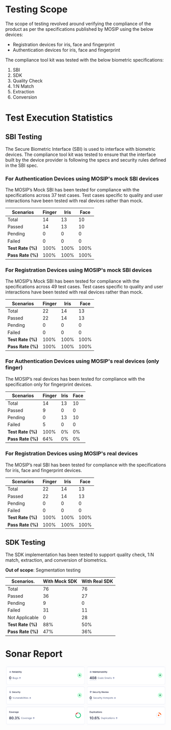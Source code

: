# Testing Scope

The scope of testing revolved around verifying the compliance of the product as per the specifications published by MOSIP using the below devices:

* Registration devices for iris, face and fingerprint
* Authentication devices for iris, face and fingerprint

The compliance tool kit was tested with the below biometric specifications:

1. SBI 
1. SDK
  1. Quality Check
  2. 1:N Match
  3. Extraction
  4. Conversion 

# Test Execution Statistics

## SBI Testing
The Secure Biometric Interface (SBI) is used to interface with biometric devices. The compliance tool kit was tested to ensure that the interface built by the device provider is following the specs and security rules defined in the SBI spec.

### For Authentication Devices using MOSIP's mock SBI devices
The MOSIP’s Mock SBI has been tested for compliance with the specifications across 37 test cases. Test cases specific to quality and user interactions have been tested with real devices rather than mock.

|**Scenarios**| **Finger** | **Iris** | **Face** |
|-------------|------------|----------|----------|
| Total       | 14         | 13       | 10       |
| Passed      | 14         | 13       | 10       |
| Pending     | 0          | 0        | 0        |
| Failed      | 0          | 0        | 0        |
| **Test Rate (%)** | 100% | 100% | 100% |
| **Pass Rate (%)** | 100% | 100% | 100% |

### For Registration Devices using MOSIP's mock SBI devices
The MOSIP’s Mock SBI has been tested for compliance with the specifications across 49 test cases. Test cases specific to quality and user interactions have been tested with real devices rather than mock.

|**Scenarios**| **Finger** | **Iris** | **Face** |
|-------------|------------|----------|----------|
| Total       | 22         | 14       | 13       |
| Passed      | 22         | 14       | 13       |
| Pending     | 0          | 0        | 0        |
| Failed      | 0          | 0        | 0        |
| **Test Rate (%)** | 100% | 100% | 100% |
| **Pass Rate (%)** | 100% | 100% | 100% |

### For Authentication Devices using MOSIP's real devices (only finger)
The MOSIP’s real devices has been tested for compliance with the specification only for fingerprint devices. 

|**Scenarios**| **Finger** | **Iris** | **Face** |
|-------------|------------|----------|----------|
| Total       | 14         | 13       | 10       |
| Passed      | 9          | 0        | 0        |
| Pending     | 0          | 13       | 10       |
| Failed      | 5          | 0        | 0        |
| **Test Rate (%)** | 100% | 0% | 0% |
| **Pass Rate (%)** | 64%  | 0% | 0% |

### For Registration Devices using MOSIP's real devices
The MOSIP’s real SBI has been tested for compliance with the specifications for iris, face and fingerprint devices. 

|**Scenarios**| **Finger** | **Iris** | **Face** |
|-------------|------------|----------|----------|
| Total       | 22         | 14       | 13       |
| Passed      | 22         | 14       | 13       |
| Pending     | 0          | 0        | 0        |
| Failed      | 0          | 0        | 0        |
| **Test Rate (%)** | 100% | 100% | 100% |
| **Pass Rate (%)** | 100% | 100% | 100% |

## SDK Testing
The SDK implementation has been tested to support quality check, 1:N match, extraction, and conversion of biometrics.

**Out of scope**: Segmentation testing

|**Scenarios**.  | **With Mock SDK** | **With Real SDK** |
|----------------|-------------------|-------------------|
| Total          | 76                | 76                |
| Passed         | 36                | 27                |
| Pending        | 9                 | 0                 |
| Failed         | 31                | 11                |
| Not Applicable | 0                 | 28                |
| **Test Rate (%)** | 88% | 50% |
| **Pass Rate (%)** | 47% | 36% |

# Sonar Report

![](_images/ctk-0.0.9-sonar-report.png)
